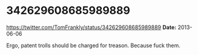 # 342629608685989889
https://twitter.com/TomFrankly/status/342629608685989889
**Date:** 2013-06-06

Ergo, patent trolls should be charged for treason. Because fuck them.
